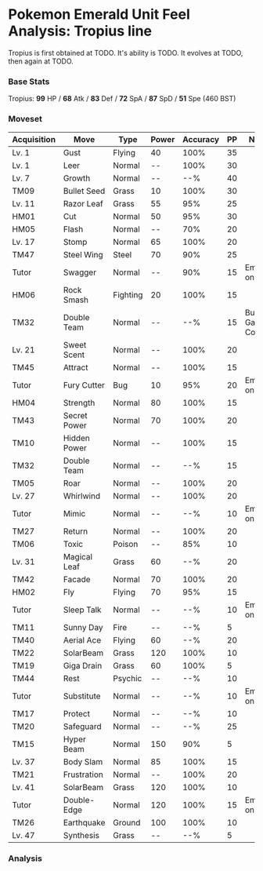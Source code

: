 # Pokemon Emerald Unit Feel Analysis: Tropius line

Tropius is first obtained at TODO. It's ability is TODO. It evolves at TODO, then again at TODO.

### Base Stats

Tropius: **99** HP / **68** Atk / **83** Def / **72** SpA / **87** SpD / **51** Spe (460 BST)

### Moveset

|Acquisition|Move        |Type    |Power|Accuracy|PP |Notes                    |
|---        |---         |---     |---  |---     |---|---                      |
|Lv. 1      |Gust        |Flying  |40   |100%    |35 |                         |
|Lv. 1      |Leer        |Normal  |--   |100%    |30 |                         |
|Lv. 7      |Growth      |Normal  |--   |--%     |40 |                         |
|TM09       |Bullet Seed |Grass   |10   |100%    |30 |                         |
|Lv. 11     |Razor Leaf  |Grass   |55   |95%     |25 |                         |
|HM01       |Cut         |Normal  |50   |95%     |30 |                         |
|HM05       |Flash       |Normal  |--   |70%     |20 |                         |
|Lv. 17     |Stomp       |Normal  |65   |100%    |20 |                         |
|TM47       |Steel Wing  |Steel   |70   |90%     |25 |                         |
|Tutor      |Swagger     |Normal  |--   |90%     |15 |Emerald only             |
|HM06       |Rock Smash  |Fighting|20   |100%    |15 |                         |
|TM32       |Double Team |Normal  |--   |--%     |15 |Buy at Game Corner       |
|Lv. 21     |Sweet Scent |Normal  |--   |100%    |20 |                         |
|TM45       |Attract     |Normal  |--   |100%    |15 |                         |
|Tutor      |Fury Cutter |Bug     |10   |95%     |20 |Emerald only             |
|HM04       |Strength    |Normal  |80   |100%    |15 |                         |
|TM43       |Secret Power|Normal  |70   |100%    |20 |                         |
|TM10       |Hidden Power|Normal  |--   |100%    |15 |                         |
|TM32       |Double Team |Normal  |--   |--%     |15 |                         |
|TM05       |Roar        |Normal  |--   |100%    |20 |                         |
|Lv. 27     |Whirlwind   |Normal  |--   |100%    |20 |                         |
|Tutor      |Mimic       |Normal  |--   |--%     |10 |Emerald only             |
|TM27       |Return      |Normal  |--   |100%    |20 |                         |
|TM06       |Toxic       |Poison  |--   |85%     |10 |                         |
|Lv. 31     |Magical Leaf|Grass   |60   |--%     |20 |                         |
|TM42       |Facade      |Normal  |70   |100%    |20 |                         |
|HM02       |Fly         |Flying  |70   |95%     |15 |                         |
|Tutor      |Sleep Talk  |Normal  |--   |--%     |10 |Emerald only             |
|TM11       |Sunny Day   |Fire    |--   |--%     |5  |                         |
|TM40       |Aerial Ace  |Flying  |60   |--%     |20 |                         |
|TM22       |SolarBeam   |Grass   |120  |100%    |10 |                         |
|TM19       |Giga Drain  |Grass   |60   |100%    |5  |                         |
|TM44       |Rest        |Psychic |--   |--%     |10 |                         |
|Tutor      |Substitute  |Normal  |--   |--%     |10 |Emerald only             |
|TM17       |Protect     |Normal  |--   |--%     |10 |                         |
|TM20       |Safeguard   |Normal  |--   |--%     |25 |                         |
|TM15       |Hyper Beam  |Normal  |150  |90%     |5  |                         |
|Lv. 37     |Body Slam   |Normal  |85   |100%    |15 |                         |
|TM21       |Frustration |Normal  |--   |100%    |20 |                         |
|Lv. 41     |SolarBeam   |Grass   |120  |100%    |10 |                         |
|Tutor      |Double-Edge |Normal  |120  |100%    |15 |Emerald only             |
|TM26       |Earthquake  |Ground  |100  |100%    |10 |                         |
|Lv. 47     |Synthesis   |Grass   |--   |--%     |5  |                         |

### Analysis